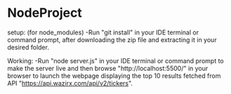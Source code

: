 # NodeProject
setup:
(for node_modules)
-Run "git install" in your IDE terminal or command prompt, after downloading the zip file and extracting it in your desired folder. 

Working:
-Run "node server.js" in your IDE terminal or command prompt to make the server live and then browse "http://localhost:5500/" in your browser to launch the webpage displaying the top 10 results fetched from API "https://api.wazirx.com/api/v2/tickers".
